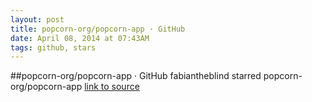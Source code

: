 ```yaml
---
layout: post
title: popcorn-org/popcorn-app · GitHub
date: April 08, 2014 at 07:43AM
tags: github, stars
---
```

##popcorn-org/popcorn-app · GitHub
fabiantheblind starred popcorn-org/popcorn-app
[link to source](http://ift.tt/1i475Wd) 
